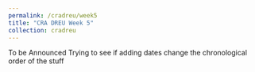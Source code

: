 ```yaml
---
permalink: /cradreu/week5
title: "CRA DREU Week 5"
collection: cradreu
---
```

To be Announced
Trying to see if adding dates change the chronological order of the stuff